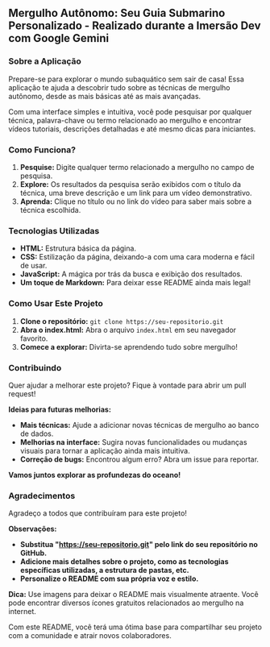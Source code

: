 ## **Mergulho Autônomo: Seu Guia Submarino Personalizado - Realizado durante a Imersão Dev com Google Gemini** 

### **Sobre a Aplicação**

Prepare-se para explorar o mundo subaquático sem sair de casa! Essa aplicação te ajuda a descobrir tudo sobre as técnicas de mergulho autônomo, desde as mais básicas até as mais avançadas. 

Com uma interface simples e intuitiva, você pode pesquisar por qualquer técnica, palavra-chave ou termo relacionado ao mergulho e encontrar vídeos tutoriais, descrições detalhadas e até mesmo dicas para iniciantes.

### **Como Funciona?**

1. **Pesquise:** Digite qualquer termo relacionado a mergulho no campo de pesquisa.
2. **Explore:** Os resultados da pesquisa serão exibidos com o título da técnica, uma breve descrição e um link para um vídeo demonstrativo.
3. **Aprenda:** Clique no título ou no link do vídeo para saber mais sobre a técnica escolhida.

### **Tecnologias Utilizadas**

* **HTML:** Estrutura básica da página.
* **CSS:** Estilização da página, deixando-a com uma cara moderna e fácil de usar.
* **JavaScript:** A mágica por trás da busca e exibição dos resultados.
* **Um toque de Markdown:** Para deixar esse README ainda mais legal! 

### **Como Usar Este Projeto**

1. **Clone o repositório:** `git clone https://seu-repositorio.git`
2. **Abra o index.html:** Abra o arquivo `index.html` em seu navegador favorito.
3. **Comece a explorar:** Divirta-se aprendendo tudo sobre mergulho!

### **Contribuindo**

Quer ajudar a melhorar este projeto? Fique à vontade para abrir um pull request! 

**Ideias para futuras melhorias:**

* **Mais técnicas:** Ajude a adicionar novas técnicas de mergulho ao banco de dados.
* **Melhorias na interface:** Sugira novas funcionalidades ou mudanças visuais para tornar a aplicação ainda mais intuitiva.
* **Correção de bugs:** Encontrou algum erro? Abra um issue para reportar.

**Vamos juntos explorar as profundezas do oceano!** 

### **Agradecimentos**

Agradeço a todos que contribuíram para este projeto! 

**Observações:**

* **Substitua "https://seu-repositorio.git" pelo link do seu repositório no GitHub.**
* **Adicione mais detalhes sobre o projeto, como as tecnologias específicas utilizadas, a estrutura de pastas, etc.**
* **Personalize o README com sua própria voz e estilo.**

**Dica:** Use imagens para deixar o README mais visualmente atraente. Você pode encontrar diversos ícones gratuitos relacionados ao mergulho na internet.

Com este README, você terá uma ótima base para compartilhar seu projeto com a comunidade e atrair novos colaboradores.
